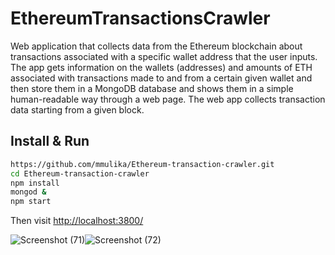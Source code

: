 
# EthereumTransactionsCrawler

Web application that collects data from the Ethereum blockchain about transactions associated with a specific wallet address that the user inputs. The app gets information on the wallets (addresses) and amounts of ETH associated with transactions made to and from a certain given wallet and then store them in a MongoDB database and shows them in a simple human-readable way through a web page. The web app collects transaction data starting from a given block.

## Install & Run

```sh
https://github.com/mmulika/Ethereum-transaction-crawler.git
cd Ethereum-transaction-crawler
npm install
mongod &
npm start
```

Then visit [http://localhost:3800/](http://localhost:3800/)

![Screenshot (71)](https://user-images.githubusercontent.com/48745848/133569793-0e82e8cb-85c3-4674-b0a6-7ce5d832fe5b.png)![Screenshot (72)](https://user-images.githubusercontent.com/48745848/133569833-f6469342-5cf6-46ff-9748-19845e7dc36d.png)
